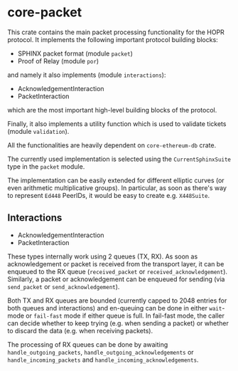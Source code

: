 # core-packet

This crate contains the main packet processing functionality for the HOPR protocol.
It implements the following important protocol building blocks:

- SPHINX packet format (module `packet`)
- Proof of Relay (module `por`)

and namely it also implements (module `interactions`):

- AcknowledgementInteraction
- PacketInteraction

which are the most important high-level building blocks of the protocol.

Finally, it also implements a utility function which is used to validate tickets (module `validation`).

All the functionalities are heavily dependent on `core-ethereum-db` crate.


The currently used implementation is selected using the `CurrentSphinxSuite` type in the `packet` module.

The implementation can be easily extended for different elliptic curves (or even arithmetic multiplicative groups).
In particular, as soon as there's way to represent `Ed448` PeerIDs, it would be easy to create e.g. `X448Suite`.

## Interactions

- AcknowledgementInteraction
- PacketInteraction

These types internally work using 2 queues (TX, RX). As soon as acknowledgement or packet is received from the transport layer, it can be enqueued to the RX queue (`received_packet` or `received_acknowledgement`).
Similarly, a packet or acknowledgement can be enqueued for sending (via `send_packet` or `send_acknowledgement`).

Both TX and RX queues are bounded (currently capped to 2048 entries for both queues and interactions) and en-queuing can be done in either `wait`-mode or `fail-fast` mode if either queue is full. In fail-fast mode, the caller can decide whether to keep trying (e.g. when sending a packet) or whether to discard the data (e.g. when receiving packets).

The processing of RX queues can be done by awaiting `handle_outgoing_packets`, `handle_outgoing_acknowledgements` or `handle_incoming_packets` and `handle_incoming_acknowledgements`.
